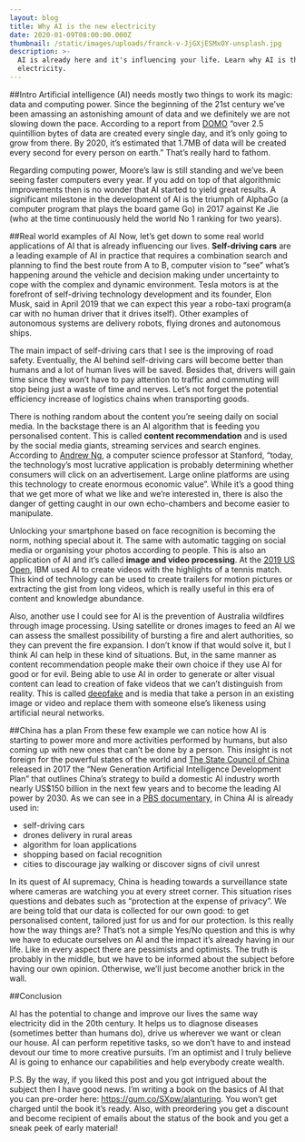 ```yaml
---
layout: blog
title: Why AI is the new electricity
date: 2020-01-09T08:00:00.000Z
thumbnail: /static/images/uploads/franck-v-JjGXjESMxOY-unsplash.jpg
description: >-
  AI is already here and it's influencing your life. Learn why AI is the new
  electricity.
---
```

##Intro
Artificial intelligence (AI) needs mostly two things to work its magic: data and computing power. Since the beginning of the 21st century we’ve been amassing an astonishing amount of data and we definitely we are not slowing down the pace. According to a report from [DOMO](https://www.domo.com/solution/data-never-sleeps-6) “over 2.5 quintillion bytes of data are created every single day, and it’s only going to grow from there. By 2020, it’s estimated that 1.7MB of data will be created every second for every person on earth.” That’s really hard to fathom.

Regarding computing power, Moore’s law is still standing and we’ve been seeing faster computers every year. If you add on top of that algorithmic improvements then is no wonder that AI started to yield great results. A significant milestone in the development of AI is the triumph of AlphaGo (a computer program that plays the board game Go) in 2017 against Ke Jie (who at the time continuously held the world No 1 ranking for two years).


##Real world examples of AI
Now, let’s get down to some real world applications of AI that is already influencing our lives. **Self-driving cars** are a leading example of AI in practice that requires a combination search and planning to find the best route from A to B, computer vision to “see” what’s happening around the vehicle and decision making under uncertainty to cope with the complex and dynamic environment. Tesla motors is at the forefront of self-driving technology development and its founder, Elon Musk, said in April 2019 that we can expect this year a robo-taxi program(a car with no human driver that it drives itself). Other examples of autonomous systems are delivery robots, flying drones and autonomous ships.

The main impact of self-driving cars that I see is the improving of road safety. Eventually, the AI behind self-driving cars will become better than humans and a lot of human lives will be saved. Besides that, drivers will gain time since they won’t have to pay attention to traffic and commuting will stop being just a waste of time and nerves. Let’s not forget the potential efficiency increase of logistics chains when transporting goods.

There is nothing random about the content you’re seeing daily on social media. In the backstage there is an AI algorithm that is feeding you personalised content. This is called **content recommendation** and is used by the social media giants, streaming services and search engines. According to [Andrew Ng](https://www.wipo.int/wipo_magazine/en/2019/03/article_0001.html), a computer science professor at Stanford, “today, the technology’s most lucrative application is probably determining whether consumers will click on an advertisement. Large online platforms are using this technology to create enormous economic value”. While it’s a good thing that we get more of what we like and we’re interested in, there is also the danger of getting caught in our own echo-chambers and become easier to manipulate.

Unlocking your smartphone based on face recognition is becoming the norm, nothing special about it. The same with automatic tagging on social media or organising your photos according to people. This is also an application of AI and it’s called **image and video processing**. At the [2019 US Open](https://www.themsphub.com/content/ibm-and-the-digital-reinvention-of-the-us-open-2019/), IBM used AI to create videos with the highlights of a tennis match. This kind of technology can be used to create trailers for motion pictures or extracting the gist from long videos, which is really useful in this era of content and knowledge abundance.

Also, another use I could see for AI is the prevention of Australia wildfires through image processing. Using satellite or drones images to feed an AI we can assess the smallest possibility of bursting a fire and alert authorities, so they can prevent the fire expansion. I don’t know if that would solve it, but I think AI can help in these kind of situations. But, in the same manner as content recommendation people make their own choice if they use AI for good or for evil. Being able to use AI in order to generate or alter visual content can lead to creation of fake videos that we can’t distinguish from reality. This is called [deepfake](https://en.wikipedia.org/wiki/Deepfake) and is media that take a person in an existing image or video and replace them with someone else’s likeness using artificial neural networks.

##China has a plan
From these few example we can notice how AI is starting to power more and more activities performed by humans, but also coming up with new ones that can’t be done by a person. This insight is not foreign for the powerful states of the world and [The State Council of China](https://futureoflife.org/ai-policy-china/) released in 2017 the “New Generation Artificial Intelligence Development Plan” that outlines China’s strategy to build a domestic AI industry worth nearly US$150 billion in the next few years and to become the leading AI power by 2030. As we can see in a [PBS documentary](https://www.pbs.org/wgbh/frontline/film/in-the-age-of-ai/), in China AI is already used in:
- self-driving cars
- drones delivery in rural areas
- algorithm for loan applications
- shopping based on facial recognition
- cities to discourage jay walking or discover signs of civil unrest

In its quest of AI supremacy, China is heading towards a surveillance state where cameras are watching you at every street corner. This situation rises questions and debates such as “protection at the expense of privacy”. We are being told that our data is collected for our own good: to get personalised content, tailored just for us and for our protection. Is this really how the way things are? That’s not a simple Yes/No question and this is why we have to educate ourselves on AI and the impact it’s already having in our life. Like in every aspect there are pessimists and optimists. The truth is probably in the middle, but we have to be informed about the subject before having our own opinion. Otherwise, we’ll just become another brick in the wall.

##Conclusion

AI has the potential to change and improve our lives the same way electricity did in the 20th century. It helps us to diagnose diseases (sometimes better than humans do), drive us wherever we want or clean our house. AI can perform repetitive tasks, so we don’t have to and instead devout our time to more creative pursuits. I’m an optimist and I truly believe AI is going to enhance our capabilities and help everybody create wealth.

P.S. By the way, if you liked this post and you got intrigued about the subject then I have good news. I’m writing a book on the basics of AI that you can pre-order here: https://gum.co/SXpw/alanturing. You won’t get charged until the book it’s ready. Also, with preordering you get a discount and become recipient of emails about the status of the book and you get a sneak peek of early material!
